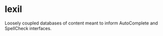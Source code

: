 # lexil
Loosely coupled databases of content meant to inform AutoComplete and SpellCheck interfaces.
